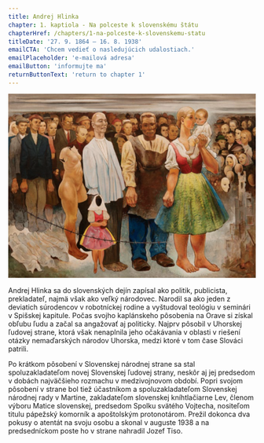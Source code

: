 ```yaml
---
title: Andrej Hlinka
chapter: 1. kaptiola - Na polceste k slovenskému štátu
chapterHref: /chapters/1-na-polceste-k-slovenskemu-statu
titleDate: '27. 9. 1864 – 16. 8. 1938'
emailCTA: 'Chcem vedieť o nasledujúcich udalostiach.'
emailPlaceholder: 'e-mailová adresa'
emailButton: 'informujte ma'
returnButtonText: 'return to chapter 1'
---
```

![Imro Weiner-Kráľ: Bude vojna. 1938. GMB, Bratislava (str. 9)](weiner-kral-bude-vojna.png "Imro Weiner-Kráľ: Bude vojna.")

<span class="drop-cap">A</span>ndrej Hlinka sa do slovenských dejín zapísal ako politik, publicista, prekladateľ, najmä však ako veľký národovec. Narodil sa ako jeden z deviatich súrodencov v robotníckej rodine a vyštudoval teológiu v seminári v Spišskej kapitule. Počas svojho kaplánskeho pôsobenia na Orave si získal obľubu ľudu a začal sa angažovať aj politicky. Najprv pôsobil v Uhorskej ľudovej strane, ktorá však nenaplnila jeho očakávania v oblasti v riešení otázky nemaďarských národov Uhorska, medzi ktoré v tom čase Slováci patrili.

Po krátkom pôsobení v Slovenskej národnej strane sa stal spoluzakladateľom novej Slovenskej ľudovej strany, neskôr aj jej predsedom v dobách najväčšieho rozmachu v medzivojnovom období. Popri svojom pôsobení v strane bol tiež účastníkom a spoluzakladateľom Slovenskej národnej rady v Martine, zakladateľom slovenskej kníhtlačiarne Lev, členom výboru Matice slovenskej, predsedom Spolku svätého Vojtecha, nositeľom titulu pápežský komorník a apoštolským protonotárom. Prežil dokonca dva pokusy o atentát na svoju osobu a skonal v auguste 1938 a na predsedníckom poste ho v strane nahradil Jozef Tiso.